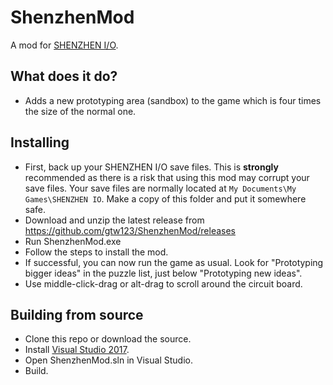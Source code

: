 ﻿# ShenzhenMod

A mod for [SHENZHEN I/O](http://www.zachtronics.com/shenzhen-io/).

## What does it do?

* Adds a new prototyping area (sandbox) to the game which is four times the size of the normal one.

## Installing

* First, back up your SHENZHEN I/O save files. This is **strongly** recommended as there is a risk that using this mod may corrupt your save files. Your save files are normally located at ```My Documents\My Games\SHENZHEN IO```. Make a copy of this folder and put it somewhere safe.
* Download and unzip the latest release from https://github.com/gtw123/ShenzhenMod/releases
* Run ShenzhenMod.exe
* Follow the steps to install the mod.
* If successful, you can now run the game as usual. Look for "Prototyping bigger ideas" in the puzzle list, just below "Prototyping new ideas".
* Use middle-click-drag or alt-drag to scroll around the circuit board.

## Building from source

* Clone this repo or download the source.
* Install [Visual Studio 2017](https://www.visualstudio.com/downloads/).
* Open ShenzhenMod.sln in Visual Studio.
* Build.
